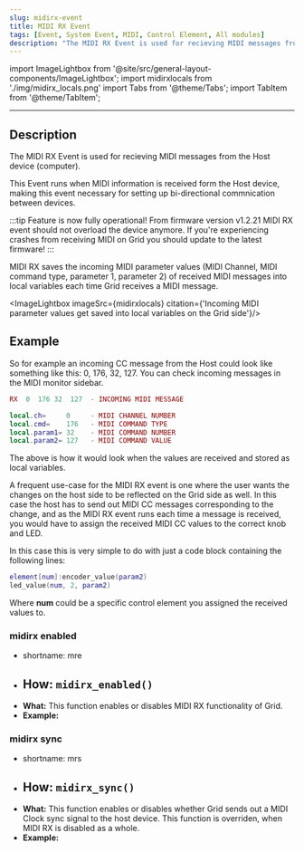 ```yaml
---
slug: midirx-event
title: MIDI RX Event
tags: [Event, System Event, MIDI, Control Element, All modules]
description: "The MIDI RX Event is used for recieving MIDI messages from the Host device (computer)."
---
```


import ImageLightbox from '@site/src/general-layout-components/ImageLightbox';
import midirxlocals from './img/midirx_locals.png'
import Tabs from '@theme/Tabs';
import TabItem from '@theme/TabItem';

---

<Tabs queryString="tab">
  <TabItem value="About MIDI RX Event" label="About MIDI RX event" default>

## Description

The MIDI RX Event is used for recieving MIDI messages from the Host device (computer).

This Event runs when MIDI information is received form the Host device, making this event necessary for setting up bi-directional commnication between devices.

:::tip Feature is now fully operational!
From firmware version v1.2.21 MIDI RX event should not overload the device anymore. If you're experiencing crashes from receiving MIDI on Grid you should update to the latest firmware!
:::

MIDI RX saves the incoming MIDI parameter values (MIDI Channel, MIDI command type, parameter 1, parameter 2) of received MIDI messages into local variables each time Grid receives a MIDI message.

<ImageLightbox imageSrc={midirxlocals} citation={'Incoming MIDI parameter values get saved into local variables on the Grid side'}/>

## Example

So for example an incoming CC message from the Host could look like something like this: 0, 176, 32, 127. You can check incoming messages in the MIDI monitor sidebar.

```lua title="MIDI RX Example"
RX  0  176 32  127  - INCOMING MIDI MESSAGE

local.ch=     0     - MIDI CHANNEL NUMBER
local.cmd=    176   - MIDI COMMAND TYPE
local.param1= 32    - MIDI COMMAND NUMBER
local.param2= 127   - MIDI COMMAND VALUE
```
The above is how it would look when the values are received and stored as local variables.

A frequent use-case for the MIDI RX event is one where the user wants the changes on the host side to be reflected on the Grid side as well. In this case the host has to send out MIDI CC messages corresponding to the change, and as the MIDI RX event runs each time a message is received, you would have to assign the received MIDI CC values to the correct knob and LED.

In this case this is very simple to do with just a code block containing the following lines:
```lua
element[num]:encoder_value(param2)
led_value(num, 2, param2)
```
Where **num** could be a specific control element you assigned the received values to.


  </TabItem>
  <TabItem value="Reference Manual Entry" label="Reference Manual Entry">


### midirx enabled
- shortname: mre
- **How:** `midirx_enabled()`
  - 
- **What:** This function enables or disables MIDI RX functionality of Grid.
- **Example:** 

### midirx sync
- shortname: mrs
- **How:** `midirx_sync()`
  - 
- **What:** This function enables or disables whether Grid sends out a MIDI Clock sync signal to the host device.
This function is overriden, when MIDI RX is disabled as a whole.
- **Example:** 

</TabItem>
</Tabs>



